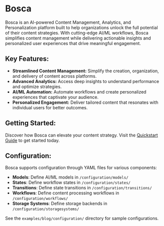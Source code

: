 # Bosca

Bosca is an AI-powered Content Management, Analytics, and Personalization platform built to help organizations unlock the 
full potential of their content strategies. With cutting-edge AI/ML workflows, Bosca simplifies content management while 
delivering actionable insights and personalized user experiences that drive meaningful engagement.

## Key Features:
- **Streamlined Content Management:** Simplify the creation, organization, and delivery of content across platforms.
- **Advanced Analytics:** Access deep insights to understand performance and optimize strategies.
- **AI/ML Automation:** Automate workflows and create personalized experiences that captivate your audience.
- **Personalized Engagement:** Deliver tailored content that resonates with individual users for better outcomes.

## Getting Started:

Discover how Bosca can elevate your content strategy. Visit the [Quickstart Guide](https://docs.bosca.io/quickstart.html) to 
get started today.

## Configuration:

Bosca supports configuration through YAML files for various components:

- **Models**: Define AI/ML models in `/configuration/models/`
- **States**: Define workflow states in `/configuration/states/`
- **Transitions**: Define state transitions in `/configuration/transitions/`
- **Workflows**: Define content processing workflows in `/configuration/workflows/`
- **Storage Systems**: Define storage backends in `/configuration/storagesystems/`

See the `examples/blog/configuration/` directory for sample configurations.